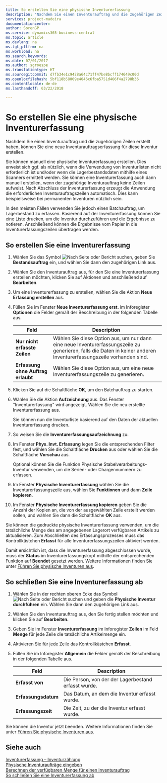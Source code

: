 ```yaml
---
title: So erstellen Sie eine physische Inventurerfassung
description: "Nachdem Sie einen Inventurauftrag und die zugehörigen Zeilen erstellt haben, können Sie eine neue Inventurauftragserfassung für diese Inventur erstellen."
services: project-madeira
documentationcenter: 
author: SorenGP
ms.service: dynamics365-business-central
ms.topic: article
ms.devlang: na
ms.tgt_pltfrm: na
ms.workload: na
ms.search.keywords: 
ms.date: 07/01/2017
ms.author: sgroespe
ms.translationtype: HT
ms.sourcegitcommit: d7fb34e1c9428a64c71ff47be8bcff174649c00d
ms.openlocfilehash: 5bf118b58009e4046c6fba5751d466f4a2798b36
ms.contentlocale: de-de
ms.lasthandoff: 03/22/2018

---
```

# <a name="create-a-physical-inventory-recording"></a>So erstellen Sie eine physische Inventurerfassung
Nachdem Sie einen Inventurauftrag und die zugehörigen Zeilen erstellt haben, können Sie eine neue Inventurauftragserfassung für diese Inventur erstellen.  

Sie können manuell eine physische Inventurerfassung erstellen. Dies erweist sich ggf. als nützlich, wenn die Verwendung von Inventurlisten nicht erforderlich ist und/oder wenn die Lagerbestandsdaten mithilfe eines Scanners ermittelt werden. Sie können eine Inventurerfassung auch dann manuell erstellen, wenn der zugehörige Inventurauftrag keine Zeilen aufweist. Nach Abschluss der Inventurerfassung erzeugt die Anwendung die erforderlichen Inventurauftragszeilen automatisch. Dies kann beispielsweise bei permanenten Inventuren nützlich sein.  

In den meisten Fällen verwenden Sie jedoch einen Batchauftrag, um Lagerbestand zu erfassen. Basierend auf der Inventurerfassung können Sie eine Liste drucken, um die Inventur durchzuführen und die Ergebnisse zu notieren. Anschließend können die Ergebnisse vom Papier in die Inventurerfassungszeilen übertragen werden.  

## <a name="to-create-a-physical-inventory-recording"></a>So erstellen Sie eine Inventurerfassung  

1.  Wählen Sie das Symbol ![Nach Seite oder Bericht suchen](../../media/ui-search/search_small.png "Symbol „Nach Seite oder Bericht suchen”"), geben Sie **Bestandsauftrag** ein, und wählen Sie dann den zugehörigen Link aus.  
2.  Wählen Sie den Inventurauftrag aus, für den Sie eine Inventurerfassung erstellen möchten, klicken Sie auf Aktionen und anschließend auf **Bearbeiten**.  
3.  Um eine Inventurerfassung zu erstellen, wählen Sie die Aktion **Neue Erfassung erstellen** aus.  
4.  Füllen Sie im Fenster **Neue Inventurerfassung erst.** im Inforegister **Optionen** die Felder gemäß der Beschreibung in der folgenden Tabelle aus.  

    |Feld|Description|  
    |---------------------------------|---------------------------------------|  
    |**Nur nicht erfasste Zeilen**|Wählen Sie diese Option aus, um nur dann eine neue Inventurerfassungszeile zu generieren, falls die Daten in keiner anderen Inventurerfassungszeile vorhanden sind.|  
    |**Erfassung ohne Auftrag erlaubt**|Wählen Sie diese Option aus, um eine neue Inventurerfassungszeile zu generieren.|  

5.  Klicken Sie auf die Schaltfläche **OK**, um den Batchauftrag zu starten.  
6.  Wählen Sie die Aktion **Aufzeichnung** aus. Das Fenster "Inventurerfassung" wird angezeigt. Wählen Sie die neu erstellte Inventurerfassung aus.  

    Sie können nun die Inventurliste basierend auf den Daten der aktuellen Inventurerfassung drucken.  

7.  So weisen Sie die **Inventurerfassungsaufzeichnung** zu.  
8.  Im Fenster **Phys. Invt. Erfassung** legen Sie die entsprechenden Filter fest, und wählen Sie die Schaltfläche **Drucken** aus oder wählen Sie die Schaltfläche **Vorschau** aus.  

    Optional können Sie die Funktion Physische Stabelverarbeitungs-Inventur verwenden, um die Serien- oder Chargennummern zu erfassen.  

9. Im Fenster **Physische Inventurerfassung** wählen Sie die Inventurerfassungszeile aus, wählen Sie **Funktionen** und dann **Zeile kopieren**.  
10. Im Fenster **Physische Inventurerfassung kopieren** geben Sie die Anzahl der Kopien an, die von der ausgewählten Zeile erstellt werden sollen, und wählen Sie dann die Schaltfläche **OK** aus.  

Sie können die gedruckte physische Inventurerfassung verwenden, um die tatsächliche Menge des am angegebenen Lagerort verfügbaren Artikels zu aktualisieren. Zum Abschließen des Erfassungsprozesses muss das Kontrollkästchen **Erfasst** für alle Inventurerfassungszeilen aktiviert werden.  

Damit ersichtlich ist, dass die Inventurerfassung abgeschlossen wurde, muss der **Status** im Inventurerfassungskopf mithilfe der entsprechenden Funktion auf **Beendet** gesetzt werden. Weitere Informationen finden Sie unter [Führen Sie physische Inventuren aus](how-to-finish-a-physical-inventory-recording.md).  

## <a name="to-complete-a-physical-inventory-recording"></a>So schließen Sie eine Inventurerfassung ab  

1.  Wählen Sie in der rechten oberen Ecke das Symbol ![Nach Seite oder Bericht suchen](../../media/ui-search/search_small.png "Nach Seite oder Bericht suchen") und geben die **Physische Inventur durchführen** ein. Wählen Sie dann den zugehörigen Link aus.  
2.  Wählen Sie den Inventurauftrag aus, den Sie fertig stellen möchten und klicken Sie auf **Bearbeiten**.  
3.  Geben Sie im Fenster **Inventurerfassung** im Inforegister **Zeilen** im Feld **Menge** für jede Zeile die tatsächliche Artikelmenge ein.  
4.  Aktivieren Sie für jede Zeile das Kontrollkästchen **Erfasst**.  
5.  Füllen Sie im Inforegister **Allgemein** die Felder gemäß der Beschreibung in der folgenden Tabelle aus.  

    |Feld|Description|  
    |---------------------------------|---------------------------------------|  
    |**Erfasst von**|Die Person, von der der Lagerbestand erfasst wurde.|  
    |**Erfassungsdatum**|Das Datum, an dem die Inventur erfasst wurde.|  
    |**Erfassungszeit**|Die Zeit, zu der die Inventur erfasst wurde.|  

 Sie können die Inventur jetzt beenden. Weitere Informationen finden Sie unter [Führen Sie physische Inventuren aus](how-to-finish-a-physical-inventory-recording.md).  

## <a name="see-also"></a>Siehe auch  
 [Inventurerfassung – Inventurzählung](physical-inventory-recording-counting-physical-inventory.md)   
 [Physische Inventuraufträge eingeben](how-to-enter-physical-inventory-orders.md)   
 [Berechnen der verfügbaren Menge für einen Inventurauftrag](how-to-calculate-quantity-on-hand-for-a-physical-inventory-order.md)   
 [So schließen Sie eine Inventurerfassung ab](how-to-finish-a-physical-inventory-recording.md)

